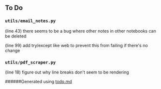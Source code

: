 ## To Do
### ``utils/email_notes.py``
(line 43) there seems to be a bug where other notes in other notebooks can be deleted

(line 99) add try/except like web to prevent this from failing if there's no change


### ``utils/pdf_scraper.py``
(line 18) figure out why line breaks don't seem to be rendering

######Generated using [todo.md](https://github.com/charlesthomas/todo.md)
